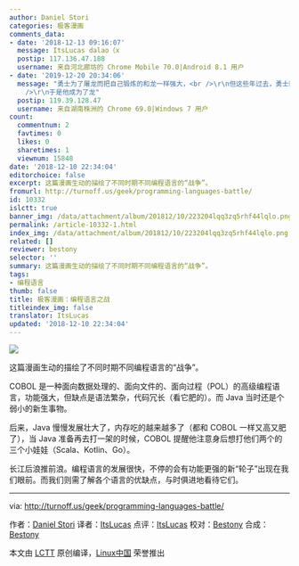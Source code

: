 ```yaml
---
author: Daniel Stori
categories: 极客漫画
comments_data:
- date: '2018-12-13 09:16:07'
  message: ItsLucas dalao（x
  postip: 117.136.47.188
  username: 来自河北廊坊的 Chrome Mobile 70.0|Android 8.1 用户
- date: '2019-12-20 20:34:06'
  message: "勇士为了屠龙而把自己锻炼的和龙一样强大，<br />\r\n但这些年过去，勇士回头看，一群新人和新的野心震慑了他<br />\r\n没有办法<br
    />\r\n于是他成为了龙"
  postip: 119.39.128.47
  username: 来自湖南株洲的 Chrome 69.0|Windows 7 用户
count:
  commentnum: 2
  favtimes: 0
  likes: 0
  sharetimes: 1
  viewnum: 15848
date: '2018-12-10 22:34:04'
editorchoice: false
excerpt: 这篇漫画生动的描绘了不同时期不同编程语言的“战争”。
fromurl: http://turnoff.us/geek/programming-languages-battle/
id: 10332
islctt: true
banner_img: /data/attachment/album/201812/10/223204lqq3zq5rhf44lqlo.png.large.jpg
permalink: /article-10332-1.html
index_img: /data/attachment/album/201812/10/223204lqq3zq5rhf44lqlo.png.thumb.jpg
related: []
reviewer: bestony
selector: ''
summary: 这篇漫画生动的描绘了不同时期不同编程语言的“战争”。
tags:
- 编程语言
thumb: false
title: 极客漫画：编程语言之战
titleindex_img: false
translator: ItsLucas
updated: '2018-12-10 22:34:04'
---
```


![](/data/attachment/album/201812/10/223204lqq3zq5rhf44lqlo.png)


这篇漫画生动的描绘了不同时期不同编程语言的“战争”。


COBOL 是一种面向数据处理的、面向文件的、面向过程（POL）的高级编程语言，功能强大，但缺点是语法繁杂，代码冗长（看它肥的）。而 Java 当时还是个弱小的新生事物。


后来，Java 慢慢发展壮大了，内存吃的越来越多了（都和 COBOL 一样又高又肥了），当 Java 准备再去打一架的时候，COBOL 提醒他注意身后想打他们两个的三个小娃娃（Scala、Kotlin、Go）。


长江后浪推前浪。编程语言的发展很快，不停的会有功能更强的新“轮子”出现在我们眼前。而我们则需了解各个语言的优缺点，与时俱进地看待它们。




---


via: <http://turnoff.us/geek/programming-languages-battle/>


作者：[Daniel Stori](http://turnoff.us/about/) 译者：[ItsLucas](https://github.com/ItsLucas) 点评：[ItsLucas](https://github.com/ItsLucas) 校对：[Bestony](https://github.com/bestony) 合成：[Bestony](https://github.com/bestony)


本文由 [LCTT](https://github.com/LCTT/TranslateProject) 原创编译，[Linux中国](https://linux.cn/) 荣誉推出